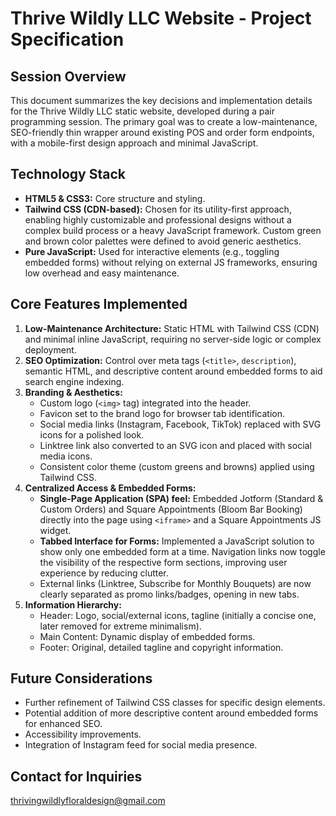 # Thrive Wildly LLC Website - Project Specification

## Session Overview

This document summarizes the key decisions and implementation details for the Thrive Wildly LLC static website, developed during a pair programming session. The primary goal was to create a low-maintenance, SEO-friendly thin wrapper around existing POS and order form endpoints, with a mobile-first design approach and minimal JavaScript.

## Technology Stack

*   **HTML5 & CSS3:** Core structure and styling.
*   **Tailwind CSS (CDN-based):** Chosen for its utility-first approach, enabling highly customizable and professional designs without a complex build process or a heavy JavaScript framework. Custom green and brown color palettes were defined to avoid generic aesthetics.
*   **Pure JavaScript:** Used for interactive elements (e.g., toggling embedded forms) without relying on external JS frameworks, ensuring low overhead and easy maintenance.

## Core Features Implemented

1.  **Low-Maintenance Architecture:** Static HTML with Tailwind CSS (CDN) and minimal inline JavaScript, requiring no server-side logic or complex deployment.
2.  **SEO Optimization:** Control over meta tags (`<title>`, `description`), semantic HTML, and descriptive content around embedded forms to aid search engine indexing.
3.  **Branding & Aesthetics:**
    *   Custom logo (`<img>` tag) integrated into the header.
    *   Favicon set to the brand logo for browser tab identification.
    *   Social media links (Instagram, Facebook, TikTok) replaced with SVG icons for a polished look.
    *   Linktree link also converted to an SVG icon and placed with social media icons.
    *   Consistent color theme (custom greens and browns) applied using Tailwind CSS.
4.  **Centralized Access & Embedded Forms:**
    *   **Single-Page Application (SPA) feel:** Embedded Jotform (Standard & Custom Orders) and Square Appointments (Bloom Bar Booking) directly into the page using `<iframe>` and a Square Appointments JS widget.
    *   **Tabbed Interface for Forms:** Implemented a JavaScript solution to show only one embedded form at a time. Navigation links now toggle the visibility of the respective form sections, improving user experience by reducing clutter.
    *   External links (Linktree, Subscribe for Monthly Bouquets) are now clearly separated as promo links/badges, opening in new tabs.
5.  **Information Hierarchy:**
    *   Header: Logo, social/external icons, tagline (initially a concise one, later removed for extreme minimalism).
    *   Main Content: Dynamic display of embedded forms.
    *   Footer: Original, detailed tagline and copyright information.

## Future Considerations

*   Further refinement of Tailwind CSS classes for specific design elements.
*   Potential addition of more descriptive content around embedded forms for enhanced SEO.
*   Accessibility improvements.
*   Integration of Instagram feed for social media presence.

## Contact for Inquiries

thrivingwildlyfloraldesign@gmail.com
